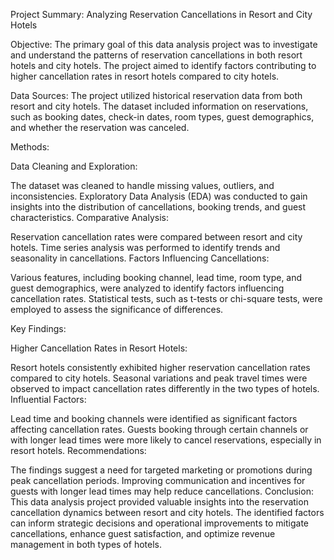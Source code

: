 Project Summary: Analyzing Reservation Cancellations in Resort and City Hotels

Objective:
The primary goal of this data analysis project was to investigate and understand the patterns of reservation cancellations in both resort hotels and city hotels. The project aimed to identify factors contributing to higher cancellation rates in resort hotels compared to city hotels.

Data Sources:
The project utilized historical reservation data from both resort and city hotels. The dataset included information on reservations, such as booking dates, check-in dates, room types, guest demographics, and whether the reservation was canceled.

Methods:

Data Cleaning and Exploration:

The dataset was cleaned to handle missing values, outliers, and inconsistencies.
Exploratory Data Analysis (EDA) was conducted to gain insights into the distribution of cancellations, booking trends, and guest characteristics.
Comparative Analysis:

Reservation cancellation rates were compared between resort and city hotels.
Time series analysis was performed to identify trends and seasonality in cancellations.
Factors Influencing Cancellations:

Various features, including booking channel, lead time, room type, and guest demographics, were analyzed to identify factors influencing cancellation rates.
Statistical tests, such as t-tests or chi-square tests, were employed to assess the significance of differences.

Key Findings:

Higher Cancellation Rates in Resort Hotels:

Resort hotels consistently exhibited higher reservation cancellation rates compared to city hotels.
Seasonal variations and peak travel times were observed to impact cancellation rates differently in the two types of hotels.
Influential Factors:

Lead time and booking channels were identified as significant factors affecting cancellation rates.
Guests booking through certain channels or with longer lead times were more likely to cancel reservations, especially in resort hotels.
Recommendations:

The findings suggest a need for targeted marketing or promotions during peak cancellation periods.
Improving communication and incentives for guests with longer lead times may help reduce cancellations.
Conclusion:
This data analysis project provided valuable insights into the reservation cancellation dynamics between resort and city hotels. The identified factors can inform strategic decisions and operational improvements to mitigate cancellations, enhance guest satisfaction, and optimize revenue management in both types of hotels.
